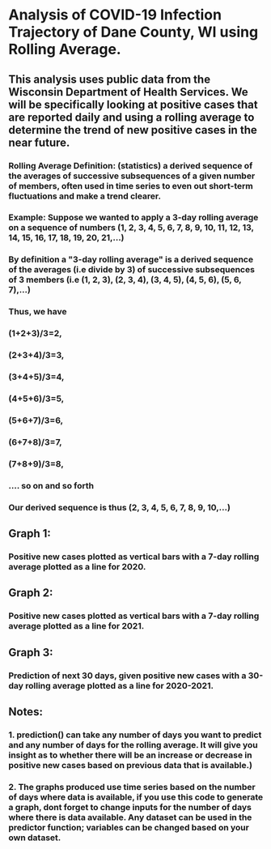 ﻿ # Analysis of COVID-19 Infection Trajectory of Dane County, WI using Rolling Average.
  ## This analysis uses public data from the Wisconsin Department of Health Services. We will be specifically looking at positive cases that are reported daily and using a rolling average to determine the trend of new positive cases in the near future. 
  ### Rolling Average Definition: (statistics) a derived sequence of the averages of successive subsequences of a given number of members, often used in time series to even out short-term fluctuations and make a trend clearer. 
  ### Example: Suppose we wanted to apply a 3-day rolling average on a sequence of numbers (1, 2, 3, 4, 5, 6, 7, 8, 9, 10, 11, 12, 13, 14, 15, 16, 17, 18, 19, 20, 21,...)
  ### By definition a "3-day rolling average" is a derived sequence of the averages (i.e divide by 3) of successive subsequences of 3 members (i.e (1, 2, 3), (2, 3, 4), (3, 4, 5), (4, 5, 6), (5, 6, 7),...)
  ### Thus, we have 
  ###    (1+2+3)/3=2, 
  ###    (2+3+4)/3=3,
  ###    (3+4+5)/3=4,
  ###    (4+5+6)/3=5,
  ###    (5+6+7)/3=6,
  ###    (6+7+8)/3=7,
  ###    (7+8+9)/3=8,
  ###     .... so on and so forth
  ### Our derived sequence is thus (2, 3, 4, 5, 6, 7, 8, 9, 10,...)
  
  ## Graph 1: 
  ### Positive new cases plotted as vertical bars with a 7-day rolling average plotted as a line for 2020.
  ## Graph 2: 
  ### Positive new cases plotted as vertical bars with a 7-day rolling average plotted as a line for 2021.
  ## Graph 3: 
  ### Prediction of next 30 days, given positive new cases with a 30-day rolling average plotted as a line for 2020-2021.
  ## Notes: 
  ### 1. prediction() can take any number of days you want to predict and any number of days for the rolling average. It will give you insight as to whether there will be an increase or decrease in positive new cases based on previous data that is available.)  
  ### 2. The graphs produced use time series based on the number of days where data is available, if you use this code to generate a graph, dont forget to change inputs for the number of days where there is data available. Any dataset can be used in the predictor function; variables can be changed based on your own dataset. 
  
  
